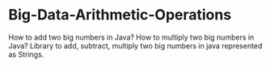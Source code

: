 # Big-Data-Arithmetic-Operations
How to add two big numbers in Java? How to multiply two big numbers in Java? Library to add, subtract, multiply two big numbers in java represented as Strings.
